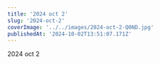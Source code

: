 ```yaml
---
title: '2024 oct 2'
slug: '2024-oct-2'
coverImage: '../../images/2024-oct-2-Q0ND.jpg'
publishedAt: '2024-10-02T13:51:07.171Z'
---
```


2024 oct 2